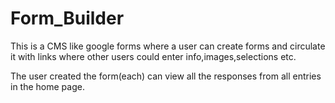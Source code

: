 # Form_Builder

This is a CMS like google forms where a user can create forms and circulate it with links where other users could enter info,images,selections etc.

The user created the form(each)  can view all the responses from all entries in the home page.

